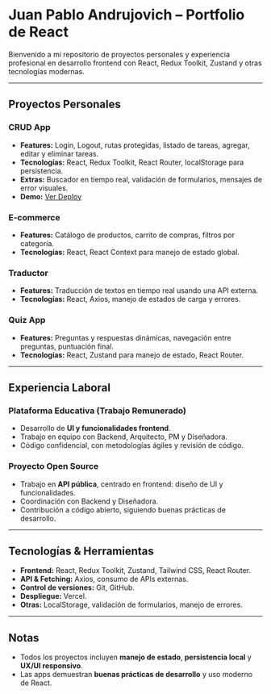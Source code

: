 # Juan Pablo Andrujovich – Portfolio de React

Bienvenido a mi repositorio de proyectos personales y experiencia profesional en desarrollo frontend con React, Redux Toolkit, Zustand y otras tecnologías modernas.

---

##  Proyectos Personales

###  CRUD App
- **Features:** Login, Logout, rutas protegidas, listado de tareas, agregar, editar y eliminar tareas.
- **Tecnologías:** React, Redux Toolkit, React Router, localStorage para persistencia.
- **Extras:** Buscador en tiempo real, validación de formularios, mensajes de error visuales.
- **Demo:** [Ver Deploy](https://crud-rtk-eta.vercel.app/)

###  E-commerce
- **Features:** Catálogo de productos, carrito de compras, filtros por categoría.
- **Tecnologías:** React, React Context para manejo de estado global.

###  Traductor
- **Features:** Traducción de textos en tiempo real usando una API externa.
- **Tecnologías:** React, Axios, manejo de estados de carga y errores.

###  Quiz App
- **Features:** Preguntas y respuestas dinámicas, navegación entre preguntas, puntuación final.
- **Tecnologías:** React, Zustand para manejo de estado, React Router.

---

##  Experiencia Laboral

### Plataforma Educativa (Trabajo Remunerado)
- Desarrollo de **UI y funcionalidades frontend**.
- Trabajo en equipo con Backend, Arquitecto, PM y Diseñadora.
- Código confidencial, con metodologías ágiles y revisión de código.

### Proyecto Open Source
- Trabajo en **API pública**, centrado en frontend: diseño de UI y funcionalidades.
- Coordinación con Backend y Diseñadora.
- Contribución a código abierto, siguiendo buenas prácticas de desarrollo.

---

##  Tecnologías & Herramientas

- **Frontend:** React, Redux Toolkit, Zustand, Tailwind CSS, React Router.
- **API & Fetching:** Axios, consumo de APIs externas.
- **Control de versiones:** Git, GitHub.
- **Despliegue:** Vercel.
- **Otras:** LocalStorage, validación de formularios, manejo de errores.

---

##  Notas

- Todos los proyectos incluyen **manejo de estado**, **persistencia local** y **UX/UI responsivo**.
- Las apps demuestran **buenas prácticas de desarrollo** y uso moderno de React.

 
 
